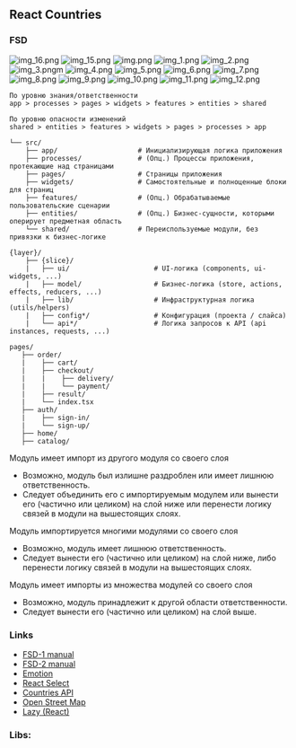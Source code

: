 ## React Countries

### FSD
![img_16.png](img_16.png)
![img_15.png](img_15.png)
![img.png](img.png)
![img_1.png](img_1.png)
![img_2.png](img_2.png)
![img_3.png](img_3.png)m
![img_4.png](img_4.png)
![img_5.png](img_5.png)
![img_6.png](img_6.png)
![img_7.png](img_7.png)
![img_8.png](img_8.png)
![img_9.png](img_9.png)
![img_10.png](img_10.png)
![img_11.png](img_11.png)
![img_12.png](img_12.png)
~~~
По уровню знания/ответственности
app > processes > pages > widgets > features > entities > shared
~~~
~~~
По уровню опасности изменений
shared > entities > features > widgets > pages > processes > app
~~~
~~~
└── src/
    ├── app/                    # Инициализирующая логика приложения
    ├── processes/              # (Опц.) Процессы приложения, протекающие над страницами
    ├── pages/                  # Страницы приложения
    ├── widgets/                # Самостоятельные и полноценные блоки для страниц
    ├── features/               # (Опц.) Обрабатываемые пользовательские сценарии
    ├── entities/               # (Опц.) Бизнес-сущности, которыми оперирует предметная область
    └── shared/                 # Переиспользуемые модули, без привязки к бизнес-логике
~~~
~~~
{layer}/
    ├── {slice}/
    |   ├── ui/                     # UI-логика (components, ui-widgets, ...)
    |   ├── model/                  # Бизнес-логика (store, actions, effects, reducers, ...)
    |   ├── lib/                    # Инфраструктурная логика (utils/helpers)
    |   ├── config*/                # Конфигурация (проекта / слайса)
    |   └── api*/                   # Логика запросов к API (api instances, requests, ...)
~~~
~~~
pages/
   ├── order/
   |    ├── cart/
   |    ├── checkout/
   |    |    ├── delivery/
   |    |    └── payment/
   |    ├── result/
   |    └── index.tsx
   ├── auth/
   |    ├── sign-in/
   |    └── sign-up/
   ├── home/
   ├── catalog/
~~~

Модуль имеет импорт из другого модуля со своего слоя
- Возможно, модуль был излишне раздроблен или имеет лишнюю ответственность.
- Следует объединить его с импортируемым модулем или вынести его (частично или целиком) на слой ниже или перенести логику связей в модули 
  на вышестоящих слоях.

Модуль импортируется многими модулями со своего слоя
- Возможно, модуль имеет лишнюю ответственность.
- Следует вынести его (частично или целиком) на слой ниже, либо перенести логику связей в модули на вышестоящих слоях.

Модуль имеет импорты из множества модулей со своего слоя
- Возможно, модуль принадлежит к другой области ответственности.
- Следует вынести его (частично или целиком) на слой выше.


### Links
 - [FSD-1 manual](https://feature-sliced.design/ru/docs/reference/units/decomposition)
 - [FSD-2 manual](https://feature-sliced.design/ru/docs/get-started/cheatsheet)
 - [Emotion](https://emotion.sh)
 - [React Select](https://react-select.com/home)
 - [Countries API](https://restcountries.com)
 - [Open Street Map](https://react-leaflet.js.org/docs/start-installation)
 - [Lazy (React)](https://reactjs.org/docs/code-splitting.html)


### Libs: 